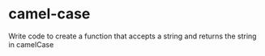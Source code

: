 # camel-case

Write code to create a function that accepts a string and returns the string in camelCase
